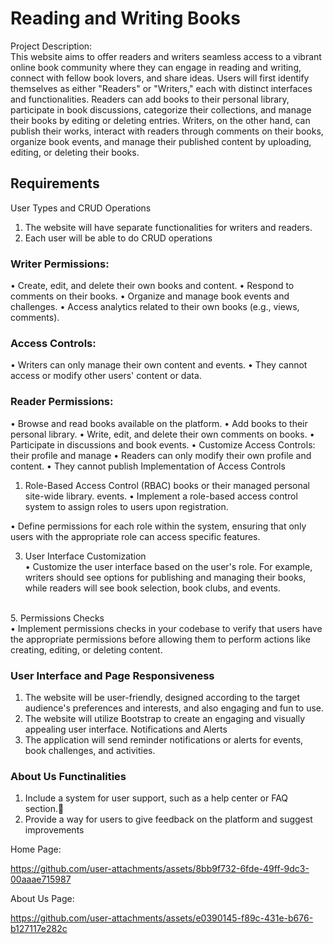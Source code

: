 # Reading and Writing Books <br>
Project Description: <br>
This website aims to offer readers and writers seamless access to a vibrant 
online book community where they can engage in reading and writing, connect 
with fellow book lovers, and share ideas. Users will first identify themselves as 
either "Readers" or "Writers," each with distinct interfaces and functionalities. 
Readers can add books to their personal library, participate in book discussions, 
categorize their collections, and manage their books by editing or deleting 
entries. Writers, on the other hand, can publish their works, interact with readers 
through comments on their books, organize book events, and manage their 
published content by uploading, editing, or deleting their books. 
<br>
## Requirements <br>
User Types and CRUD Operations <br>
1. The website will have separate functionalities for writers and readers. 
2. Each user will be able to do CRUD operations <br>

### Writer Permissions: <br>
•  Create, edit, and delete their own books and content. 
•  Respond to comments on their books. 
•  Organize and manage book events and challenges. 
•  Access analytics related to their own books (e.g., views, comments). 
<br>
### Access Controls: <br>
•  Writers can only manage their own content and events. 
•  They cannot access or modify other users' content or data. <br>

### Reader Permissions: <br>
•  Browse and read books available on the platform. 
•  Add books to their personal library. 
•  Write, edit, and delete their own comments on books. 
•  Participate in discussions and book events. 
•  Customize Access Controls: their profile and manage 
•  Readers can only modify their own profile and content. 
•  They cannot publish Implementation of Access Controls <br>

1. Role-Based Access Control (RBAC) books or their managed personal site-wide library. events. 
•  Implement a role-based access control system to assign roles to users upon registration. <br>

•  Define permissions for each role within the system, ensuring that only users with the 
appropriate role can access specific features. <br>

3. User Interface Customization <br>
•  Customize the user interface based on the user's role. For example, writers should 
see options for publishing and managing their books, while readers will see book 
selection, book clubs, and events.
<br>
5. Permissions Checks <br>
•  Implement permissions checks in your codebase to verify that users have the 
appropriate permissions before allowing them to perform actions like creating, editing, 
or deleting content. <br>

### User Interface and Page Responsiveness <br>
1. The website will be user-friendly, designed according to the target audience's preferences and 
interests, and also engaging and fun to use. 
2. The website will utilize Bootstrap to create an engaging and visually appealing user interface. 
Notifications and Alerts 
1. The application will send reminder notifications or alerts for events, book challenges, and 
activities. <br>

### About Us Functinalities <br>
 1. Include a system for user support, such as a help center or FAQ section.
 2. Provide a way for users to give feedback on the platform and suggest improvements

Home Page:


https://github.com/user-attachments/assets/8bb9f732-6fde-49ff-9dc3-00aaae715987

About Us Page:

https://github.com/user-attachments/assets/e0390145-f89c-431e-b676-b127117e282c





